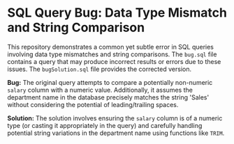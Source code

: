 # SQL Query Bug: Data Type Mismatch and String Comparison

This repository demonstrates a common yet subtle error in SQL queries involving data type mismatches and string comparisons.  The `bug.sql` file contains a query that may produce incorrect results or errors due to these issues. The `bugSolution.sql` file provides the corrected version.

**Bug:** The original query attempts to compare a potentially non-numeric `salary` column with a numeric value.  Additionally, it assumes the department name in the database precisely matches the string 'Sales' without considering the potential of leading/trailing spaces.

**Solution:** The solution involves ensuring the `salary` column is of a numeric type (or casting it appropriately in the query) and carefully handling potential string variations in the department name using functions like `TRIM`.